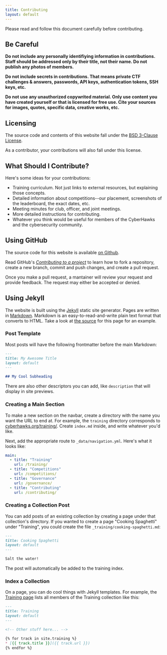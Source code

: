 ```yaml
---
title: Contributing
layout: default
---
```


Please read and follow this document carefully before
contributing.

## Be Careful

**Do not include any personally identifiying information in
contributions. Staff should be addressed only by their
title, not their name. Do not publish any photos of members.**

**Do not include secrets in contributions. That means
private CTF challenges & answers, passwords, API keys,
authentication tokens, SSH keys, etc.**

**Do not use any unauthorized copywrited material. Only use
content you have created yourself or that is licensed for
free use. Cite your sources for images, quotes, specific
data, creative works, etc.**

## Licensing

The source code and contents of this website fall under the
[BSD 3-Clause
License](https://choosealicense.com/licenses/bsd-3-clause/).

As a contributor, your contributions will also fall under
this license.

## What Should I Contribute?

Here's some ideas for your contributions:

* Training curriculum. Not just links to external resources,
  but explaining those concepts.
* Detailed information about competitions--our placement,
  screenshots of the leaderboard, the exact dates, etc.
* Meeting minutes for club, officer, and joint meetings.
* More detailed instructions for contributing.
* Whatever you think would be useful for members of the
  CyberHawks and the cybersecurity community.

## Using GitHub

The source code for this website is available [on
Github](https://github.com/cyberhawks-ung/cyberhawks.org).

Read GitHub's *[Contributing to a
project](https://docs.github.com/en/get-started/exploring-projects-on-github/contributing-to-a-project)*
to learn how to fork a repository, create a new branch,
commit and push changes, and create a pull request.

Once you make a pull request, a mantainer will review your
request and provide feedback. The request may
either be accepted or denied.

## Using Jekyll

The website is built using the
[Jekyll](https://jekyllrb.com/) static site generator. Pages
are written in
[Markdown](https://www.markdownguide.org/cheat-sheet/).
Markdown is an easy-to-read-and-write plain text format that
converts to HTML. Take a look at [the
source](https://raw.githubusercontent.com/cyberhawks-ung/cyberhawks.org/main/contributing/index.md)
for this page for an example.

### Post Template

Most posts will have the following frontmatter before the
main Markdown:

```markdown
---
title: My Awesome Title
layout: default
---

## My Cool Subheading
```

There are also other descriptors you can add, like
`description` that will display in site previews.

### Creating a Main Section

To make a new section on the navbar, create a directory with
the name you want the URL to end at. For example, the
`training` directory corresponds to
[cyberhawks.org/training/](https://cyberhawks.org/training).
Create `index.md` inside, and write whatever you'd like.

Next, add the appropriate route to `_data/navigation.yml`.
Here's what it looks like:

```yaml
main:
  - title: "Training"
    url: /training/
  - title: "Competitions"
    url: /competitions/
  - title: "Governance"
    url: /governance/
  - title: "Contributing"
    url: /contributing/
```

### Creating a Collection Post

You can add posts of an existing collection by creating a
page under that collection's directory. If you wanted to
create a page "Cooking Spaghetti" under "Training", you could
create the file `_training/cooking-spaghetti.md`:

```markdown
---
title: Cooking Spaghetti
layout: default
---

Salt the water!
```

The post will automatically be added to the training index.

### Index a Collection

On a page, you can do cool things with Jekyll templates. For
example, the [Training page](https://cyberhawks.org) lists
all members of the Training collection like this:

```Markdown
---
title: Training
layout: default
---

<!-- Other stuff here... -->

{% for track in site.training %}
* [{{ track.title }}]({{ track.url }})
{% endfor %}
```
